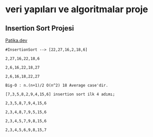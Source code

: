 # veri yapıları ve algoritmalar proje


## Insertion Sort Projesi
[Patika.dev](https://app.patika.dev/elifozturk)
```
#InsertionSort --> [22,27,16,2,18,6] 

2,27,16,22,18,6

2,6,16,22,18,27

2,6,16,18,22,27

Big-O : n.(n+1)/2 O(n^2) 18 Average case'dir.

[7,3,5,8,2,9,4,15,6] insertion sort ilk 4 adımı;

2,3,5,8,7,9,4,15,6

2,3,4,8,7,9,5,15,6

2,3,4,5,7,9,8,15,6

2,3,4,5,6,9,8,15,7
```


